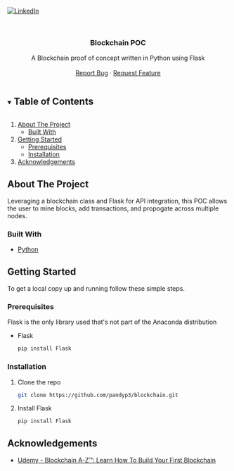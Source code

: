 <!--
*** Thanks for checking out the Best-README-Template. If you have a suggestion
*** that would make this better, please fork the repo and create a pull request
*** or simply open an issue with the tag "enhancement".
*** Thanks again! Now go create something AMAZING! :D
***
***
***
*** To avoid retyping too much info. Do a search and replace for the following:
*** pandyp3, blockchain, twitter_handle, parthpandya.utsc@gmail.com, Blockchain POC, A Blockchain proof of concept written in Python using Flask
-->



<!-- PROJECT SHIELDS -->
<!--
*** I'm using markdown "reference style" links for readability.
*** Reference links are enclosed in brackets [ ] instead of parentheses ( ).
*** See the bottom of this document for the declaration of the reference variables
*** for contributors-url, forks-url, etc. This is an optional, concise syntax you may use.
*** https://www.markdownguide.org/basic-syntax/#reference-style-links
-->

[![LinkedIn][linkedin-shield]][linkedin-url]



<!-- PROJECT LOGO -->
<br />
<p align="center">

  <h3 align="center">Blockchain POC</h3>

  <p align="center">
    A Blockchain proof of concept written in Python using Flask
    <br />
    <br />
    <a href="https://github.com/pandyp3/blockchain/issues">Report Bug</a>
    ·
    <a href="https://github.com/pandyp3/blockchain/issues">Request Feature</a>
  </p>
</p>



<!-- TABLE OF CONTENTS -->
<details open="open">
  <summary><h2 style="display: inline-block">Table of Contents</h2></summary>
  <ol>
    <li>
      <a href="#about-the-project">About The Project</a>
      <ul>
        <li><a href="#built-with">Built With</a></li>
      </ul>
    </li>
    <li>
      <a href="#getting-started">Getting Started</a>
      <ul>
        <li><a href="#prerequisites">Prerequisites</a></li>
        <li><a href="#installation">Installation</a></li>
      </ul>
    </li>
    <li><a href="#acknowledgements">Acknowledgements</a></li>
  </ol>
</details>



<!-- ABOUT THE PROJECT -->
## About The Project

Leveraging a blockchain class and Flask for API integration, this POC allows the user to mine blocks, add transactions, and propogate across multiple nodes.

### Built With

* [Python]()



<!-- GETTING STARTED -->
## Getting Started

To get a local copy up and running follow these simple steps.

### Prerequisites

Flask is the only library used that's not part of the Anaconda distribution
* Flask
  ```sh
  pip install Flask
  ```

### Installation

1. Clone the repo
   ```sh
   git clone https://github.com/pandyp3/blockchain.git
   ```
2. Install Flask
   ```sh
   pip install Flask
   ```

<!-- ACKNOWLEDGEMENTS -->
## Acknowledgements

* [Udemy - Blockchain A-Z™: Learn How To Build Your First Blockchain]()



<!-- MARKDOWN LINKS & IMAGES -->
<!-- https://www.markdownguide.org/basic-syntax/#reference-style-links -->
[contributors-shield]: https://img.shields.io/github/contributors/pandyp3/repo.svg?style=for-the-badge
[contributors-url]: https://github.com/pandyp3/blockchain/graphs/contributors
[forks-shield]: https://img.shields.io/github/forks/pandyp3/repo.svg?style=for-the-badge
[forks-url]: https://github.com/pandyp3/blockchain/network/members
[stars-shield]: https://img.shields.io/github/stars/pandyp3/repo.svg?style=for-the-badge
[stars-url]: https://github.com/pandyp3/blockchain/stargazers
[issues-shield]: https://img.shields.io/github/issues/pandyp3/repo.svg?style=for-the-badge
[issues-url]: https://github.com/pandyp3/blockchain/issues
[license-shield]: https://img.shields.io/github/license/pandyp3/repo.svg?style=for-the-badge
[license-url]: https://github.com/pandyp3/blockchain/blob/master/LICENSE.txt
[linkedin-shield]: https://img.shields.io/badge/-LinkedIn-black.svg?style=for-the-badge&logo=linkedin&colorB=555
[linkedin-url]: https://www.linkedin.com/in/parth-pandya-cfa-50140544/
